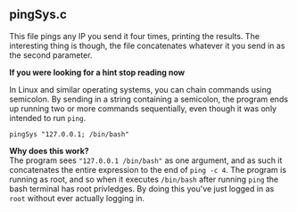 ## pingSys.c

This file pings any IP you send it four times, printing the results. The interesting thing is though, the file concatenates whatever it you send in as the second parameter.

**If you were looking for a hint stop reading now**

In Linux and similar operating systems, you can chain commands using semicolon. By sending in a string containing a semicolon, the program ends up running two or more commands sequentially, even though it was only intended to run `ping`.

`pingSys "127.0.0.1; /bin/bash"`

**Why does this work?**  
The program sees `"127.0.0.1 /bin/bash"` as one argument, and as such it concatenates the entire expression to the end of `ping -c 4`. The program is running as root, and so when it executes `/bin/bash` after running `ping` the bash terminal has root privledges. By doing this you've just logged in as `root` without ever actually logging in.